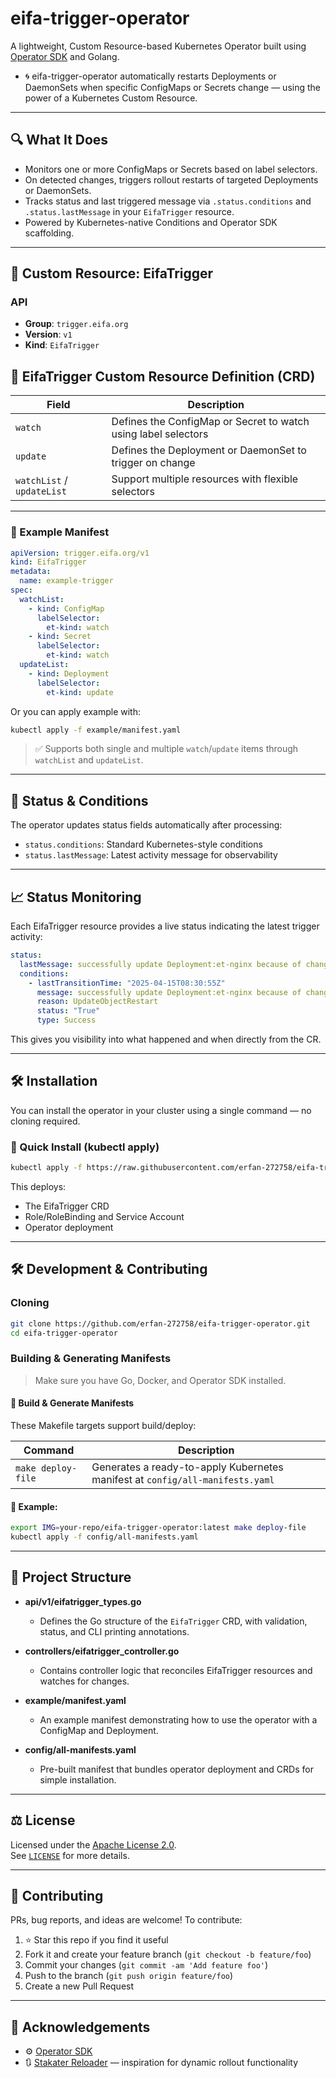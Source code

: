# eifa-trigger-operator

A lightweight, Custom Resource-based Kubernetes Operator built using [Operator SDK](https://sdk.operatorframework.io/) and Golang.  

- 🌀 eifa-trigger-operator automatically restarts Deployments or DaemonSets when specific ConfigMaps or Secrets change — using the power of a Kubernetes Custom Resource.

---

## 🔍 What It Does

- Monitors one or more ConfigMaps or Secrets based on label selectors.
- On detected changes, triggers rollout restarts of targeted Deployments or DaemonSets.
- Tracks status and last triggered message via `.status.conditions` and `.status.lastMessage` in your `EifaTrigger` resource.
- Powered by Kubernetes-native Conditions and Operator SDK scaffolding.

---


## 🧬 Custom Resource: EifaTrigger

### API

- **Group**: `trigger.eifa.org`
- **Version**: `v1`
- **Kind**: `EifaTrigger`

## 🧬 EifaTrigger Custom Resource Definition (CRD)

| Field         | Description                                                        |
|---------------|--------------------------------------------------------------------|
| `watch`  | Defines the ConfigMap or Secret to watch using label selectors     |
| `update` | Defines the Deployment or DaemonSet to trigger on change           |
| `watchList` / `updateList` | Support multiple resources with flexible selectors     |
---

### 📨 Example Manifest

```yaml
apiVersion: trigger.eifa.org/v1
kind: EifaTrigger
metadata:
  name: example-trigger
spec:
  watchList:
    - kind: ConfigMap
      labelSelector:
        et-kind: watch
    - kind: Secret
      labelSelector:
        et-kind: watch
  updateList:
    - kind: Deployment
      labelSelector:
        et-kind: update
```
Or you can apply example with:

```bash
kubectl apply -f example/manifest.yaml
```

> ✅ Supports both single and multiple `watch`/`update` items through `watchList` and `updateList`.

---
## 📘 Status & Conditions

The operator updates status fields automatically after processing:

- `status.conditions`: Standard Kubernetes-style conditions
- `status.lastMessage`: Latest activity message for observability

---

## 📈 Status Monitoring

Each EifaTrigger resource provides a live status indicating the latest trigger activity:

```yaml
status:
  lastMessage: successfully update Deployment:et-nginx because of changes at ConfigMap:et-cm
  conditions:
    - lastTransitionTime: "2025-04-15T08:30:55Z"
      message: successfully update Deployment:et-nginx because of changes at ConfigMap:et-cm
      reason: UpdateObjectRestart
      status: "True"
      type: Success
```

This gives you visibility into what happened and when directly from the CR.

---
## 🛠️ Installation

You can install the operator in your cluster using a single command — no cloning required.

### 🔹 Quick Install (kubectl apply)

```bash
kubectl apply -f https://raw.githubusercontent.com/erfan-272758/eifa-trigger-operator/main/config/all-manifests.yaml
```

This deploys:

- The EifaTrigger CRD
- Role/RoleBinding and Service Account
- Operator deployment

---

## 🛠️ Development & Contributing

### Cloning

```bash
git clone https://github.com/erfan-272758/eifa-trigger-operator.git
cd eifa-trigger-operator
```

### Building & Generating Manifests

> Make sure you have Go, Docker, and Operator SDK installed.

#### 🔨 Build & Generate Manifests

These Makefile targets support build/deploy:

| Command              | Description                                                                 |
|----------------------|-----------------------------------------------------------------------------|
| `make deploy-file`   | Generates a ready-to-apply Kubernetes manifest at `config/all-manifests.yaml` |

#### 🐳 Example:

```bash
export IMG=your-repo/eifa-trigger-operator:latest make deploy-file
kubectl apply -f config/all-manifests.yaml
```

---
## 📂 Project Structure

- **api/v1/eifatrigger_types.go**  
  - Defines the Go structure of the `EifaTrigger` CRD, with validation, status, and CLI printing annotations.
  
- **controllers/eifatrigger_controller.go**  
  - Contains controller logic that reconciles EifaTrigger resources and watches for changes.

- **example/manifest.yaml**  
  - An example manifest demonstrating how to use the operator with a ConfigMap and Deployment.

- **config/all-manifests.yaml**  
  - Pre-built manifest that bundles operator deployment and CRDs for simple installation.

---
## ⚖️ License

Licensed under the [Apache License 2.0](http://www.apache.org/licenses/LICENSE-2.0).  
See [`LICENSE`](./LICENSE) for more details.

---

## 🤝 Contributing

PRs, bug reports, and ideas are welcome! To contribute:

1. ⭐ Star this repo if you find it useful
2. Fork it and create your feature branch (`git checkout -b feature/foo`)
3. Commit your changes (`git commit -am 'Add feature foo'`)
4. Push to the branch (`git push origin feature/foo`)
5. Create a new Pull Request

---

## 🙌 Acknowledgements

- ⚙️ [Operator SDK](https://sdk.operatorframework.io/)
- 🔃 [Stakater Reloader](https://github.com/stakater/Reloader) — inspiration for dynamic rollout functionality

